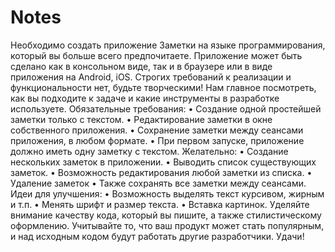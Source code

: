 # Notes
Необходимо создать приложение Заметки на языке программирования, который вы больше всего предпочитаете. Приложение может быть сделано как в консольном виде, так и в браузере или в виде приложения на Android, iOS.
Строгих требований к реализации и функциональности нет, будьте творческими! Нам главное посмотреть, как вы подходите к задаче и какие инструменты в разработке используете.
Обязательные требования:
• Создание одной простейшей заметки только с текстом.
• Редактирование заметки в окне собственного приложения.
• Сохранение заметки между сеансами приложения, в любом формате.
• При первом запуске, приложение должно иметь одну заметку с текстом.
Желательно:
• Создание нескольких заметок в приложении.
• Выводить список существующих заметок.
• Возможность редактирования любой заметки из списка.
• Удаление заметок
• Также сохранять все заметки между сеансами.
Идеи для улучшения:
• Возможность выделять текст курсивом, жирным и т.п.
• Менять шрифт и размер текста.
• Вставка картинок.
Уделяйте внимание качеству кода, который вы пишите, а также стилистическому оформлению. Учитывайте то, что ваш продукт может стать популярным, и над исходным кодом будут работать другие разработчики. Удачи!
